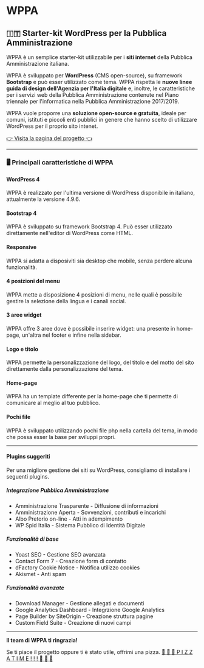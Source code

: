 # WPPA
## 🇮🇹 Starter-kit WordPress per la Pubblica Amministrazione 


WPPA è un semplice starter-kit utilizzabile per i **siti internet** della Pubblica Amministrazione italiana.

WPPA è sviluppato per **WordPress** (CMS open-source), su framework **Bootstrap** e può esser utilizzato come tema. WPPA rispetta le **nuove linee guida di design dell'Agenzia per l'Italia digitale** e, inoltre, le caratteristiche per i servizi web della Pubblica Amministrazione contenute nel Piano triennale per l'informatica nella Pubblica Amministrazione 2017/2019.

WPPA vuole proporre una **soluzione open-source e gratuita**, ideale per comuni, istituti e piccoli enti pubblici in genere che hanno scelto di utilizzare WordPress per il proprio sito intenet.

[👉 Visita la pagina del progetto 👈](https://marcogargano.github.io/wppa/)

---

### 🖥️ Principali caratteristiche di WPPA
#### WordPress 4
WPPA è realizzato per l'ultima versione di WordPress disponibile in italiano, attualmente la versione 4.9.6.

#### Bootstrap 4
WPPA è sviluppato su framework Bootstrap 4. Può esser utilizzato direttamente nell'editor di WordPress come HTML.

#### Responsive
WPPA si adatta a disposiviti sia desktop che mobile, senza perdere alcuna funzionalità.

#### 4 posizioni del menu
WPPA mette a disposizione 4 posizioni di menu, nelle quali è possibile gestire la selezione della lingua e i canali social.

#### 3 aree widget
WPPA offre 3 aree dove è possibile inserire widget: una presente in home-page, un'altra nel footer e infine nella sidebar.

#### Logo e titolo
WPPA permette la personalizzazione del logo, del titolo e del motto del sito direttamente dalla personalizzazione del tema.

#### Home-page
WPPA ha un template differente per la home-page che ti permette di comunicare al meglio al tuo pubblico.

#### Pochi file
WPPA è sviluppato utilizzando pochi file php nella cartella del tema, in modo che possa esser la base per sviluppi propri.

---

#### Plugins suggeriti

Per una migliore gestione dei siti su WordPress, consigliamo di installare i seguenti plugins.

##### Integrazione Pubblica Amministrazione

+ Amministrazione Trasparente - Diffusione di informazioni
+ Amministrazione Aperta - Sovvenzioni, contributi e incarichi
+ Albo Pretorio on-line - Atti in adempimento
+ WP Spid Italia - Sistema Pubblico di Identità Digitale

##### Funzionalità di base

+ Yoast SEO - Gestione SEO avanzata
+ Contact Form 7 - Creazione form di contatto
+ dFactory Cookie Notice - Notifica utilizzo cookies
+ Akismet - Anti spam

##### Funzionalità avanzate

+ Download Manager - Gestione allegati e documenti
+ Google Analytics Dashboard - Integrzione Google Analytics
+ Page Builder by SiteOrigin - Creazione struttura pagine
+ Custom Field Suite - Creazione di nuovi campi

---

**Il team di WPPA ti ringrazia!**

Se ti piace il progetto oppure ti è stato utile, offrimi una pizza.
[🍕 🍕 🍕  P I Z Z A   T I M E ! ! !  🍕 🍕 🍕](https://www.paypal.me/MarcoGargano/5)
